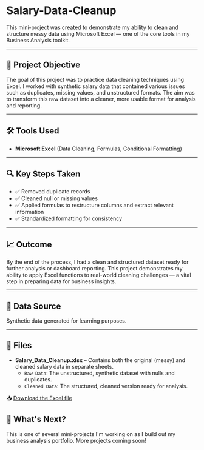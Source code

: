 # Salary-Data-Cleanup

This mini-project was created to demonstrate my ability to clean and structure messy data using Microsoft Excel — one of the core tools in my Business Analysis toolkit.

---

## 🧠 Project Objective

The goal of this project was to practice data cleaning techniques using Excel. I worked with synthetic salary data that contained various issues such as duplicates, missing values, and unstructured formats. The aim was to transform this raw dataset into a cleaner, more usable format for analysis and reporting.

---

## 🛠️ Tools Used

- **Microsoft Excel** (Data Cleaning, Formulas, Conditional Formatting)

---

## 🔍 Key Steps Taken

- ✅ Removed duplicate records  
- ✅ Cleaned null or missing values  
- ✅ Applied formulas to restructure columns and extract relevant information  
- ✅ Standardized formatting for consistency  

---

## 📈 Outcome

By the end of the process, I had a clean and structured dataset ready for further analysis or dashboard reporting. This project demonstrates my ability to apply Excel functions to real-world cleaning challenges — a vital step in preparing data for business insights.

---

## 📂 Data Source

Synthetic data generated for learning purposes.

---
## 📎 Files

- **Salary_Data_Cleanup.xlsx** – Contains both the original (messy) and cleaned salary data in separate sheets.
  - `Raw Data`: The unstructured, synthetic dataset with nulls and duplicates.
  - `Cleaned Data`: The structured, cleaned version ready for analysis.

📥 [Download the Excel file](https://github.com/marvinanjorin/Salary-Data-Cleanup/raw/main/Salary_Data_Cleanup.xlsx)



## 🚀 What's Next?

This is one of several mini-projects I'm working on as I build out my business analysis portfolio. More projects coming soon!

